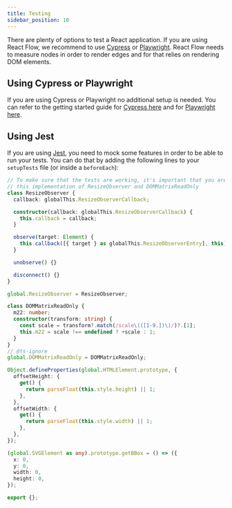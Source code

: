 ```yaml
---
title: Testing
sidebar_position: 10
---
```


There are plenty of options to test a React application. If you are using React Flow, we recommend to use [Cypress](https://www.cypress.io/) or [Playwright](https://playwright.dev/). React Flow needs to measure nodes in order to render edges and for that relies on rendering DOM elements.

## Using Cypress or Playwright

If you are using Cypress or Playwright no additional setup is needed. You can refer to the getting started guide for [Cypress here](https://docs.cypress.io/guides/getting-started/installing-cypress) and for [Playwright here](https://playwright.dev/docs/intro).

## Using Jest

If you are using [Jest](https://jestjs.io/), you need to mock some features in order to be able to run your tests. You can do that by adding the following lines to your `setupTests` file (or inside a `beforeEach`):

```ts
// To make sure that the tests are working, it's important that you are using
// this implementation of ResizeObserver and DOMMatrixReadOnly
class ResizeObserver {
  callback: globalThis.ResizeObserverCallback;

  constructor(callback: globalThis.ResizeObserverCallback) {
    this.callback = callback;
  }

  observe(target: Element) {
    this.callback([{ target } as globalThis.ResizeObserverEntry], this);
  }

  unobserve() {}

  disconnect() {}
}

global.ResizeObserver = ResizeObserver;

class DOMMatrixReadOnly {
  m22: number;
  constructor(transform: string) {
    const scale = transform?.match(/scale\(([1-9.])\)/)?.[1];
    this.m22 = scale !== undefined ? +scale : 1;
  }
}
// @ts-ignore
global.DOMMatrixReadOnly = DOMMatrixReadOnly;

Object.defineProperties(global.HTMLElement.prototype, {
  offsetHeight: {
    get() {
      return parseFloat(this.style.height) || 1;
    },
  },
  offsetWidth: {
    get() {
      return parseFloat(this.style.width) || 1;
    },
  },
});

(global.SVGElement as any).prototype.getBBox = () => ({
  x: 0,
  y: 0,
  width: 0,
  height: 0,
});

export {};
```
